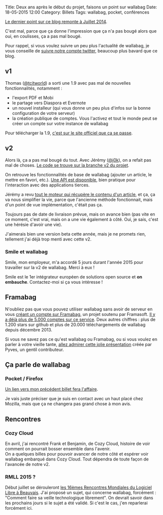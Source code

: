 Title: Deux ans après le début du projet, faisons un point sur wallabag
Date: 18-05-2015 12:00
Category: Billets
Tags: wallabag, pocket, conférences

[Le dernier point sur ce blog remonte à Juillet 2014]({filename}un-petit-point-rapide-sur-wallabag-et-son-avancement.md).

C'est mal, parce que ça donne l'impression que ça n'a pas bougé alors que oui, en coulisses, ça a pas mal bougé.

Pour rappel, si vous voulez suivre un peu plus l'actualité de wallabag, je vous conseille de [suivre notre compte twitter](https://twitter.com/wallabagapp), beaucoup plus bavard que ce blog.

## v1

Thomas ([@tcitworld](https://twitter.com/tcitworld)) a sorti une 1.9 avec pas mal de nouvelles fonctionnalités, notamment :

* l'export PDF et Mobi
* le partage vers Diaspora et Evernote
* un nouvel installeur (qui vous donne un peu plus d'infos sur la bonne configuration de votre serveur)
* la création publique de comptes. Vous l'activez et tout le monde peut se créer un compte sur votre instance de wallabag

Pour télécharger la 1.9, [c'est sur le site officiel que ça se passe](https://www.wallabag.org/pages/download-wallabag.html).

## v2

Alors là, ça a pas mal bougé du tout. Avec Jérémy ([@j0k](https://twitter.com/j0k)), on a refait pas mal de choses. [Le code se trouve sur la branche v2 du projet](https://github.com/wallabag/wallabag/tree/v2).

On retrouve les fonctionnalités de base de wallabag (ajouter un article, le mettre en favori, etc.). [Une API est disponible](http://v2.wallabag.org/api/doc/), bien pratique pour l'interaction avec des applications tierces.

Jérémy a revu [tout le moteur qui récupère le contenu d'un article](https://github.com/j0k3r/graby), et ça, ça va nous simplifier la vie, parce que l'ancienne méthode fonctionnait, mais d'un point de vue implémentation, c'était pas ça.

Toujours pas de date de livraison prévue, mais on avance bien (pas vite en ce moment, c'est vrai, mais on a une vie également à côté. Oui, je sais, c'est une hérésie d'avoir une vie).

J'aimerais bien une version beta cette année, mais je ne promets rien, tellement j'ai déjà trop menti avec cette v2.

### Smile et wallabag

Smile, mon employeur, m'a accordé 5 jours durant l'année 2015 pour travailler sur la v2 de wallabag. Merci à eux !

Smile est le 1er intégrateur européen de solutions open source et **on embauche**. Contactez-moi si ça vous intéresse !

## Framabag

N'oubliez pas que vous pouvez utiliser wallabag sans avoir de serveur en vous [créant un compte sur Framabag](https://www.framabag.org), un projet soutenu par Framasoft. [Il y a déjà plus de 5.000 comptes sur ce service](https://framabag.org/analytics/). Deux autres chiffres : plus de 1.200 stars sur github et plus de 20.000 téléchargements de wallabag depuis décembre 2013.

Si vous ne savez pas ce qu'est wallabag ou Framabag, ou si vous voulez en parler à votre vieille tante, [allez admirer cette jolie présentation](https://framabag.org/cquoi/#/) créée par Pyves, un gentil contributeur.

## Ça parle de wallabag

### Pocket / Firefox

[Un lien vers mon précédent billet fera l'affaire]({filename}pourquoi-mozilla-se-trompe.md).

Je vais juste préciser que je suis en contact avec un haut placé chez Mozilla, mais que ça ne changera pas grand chose à mon avis.

## Rencontres

### Cozy Cloud

En avril, j'ai rencontré Frank et Benjamin, de Cozy Cloud, histoire de voir comment on pourrait bosser ensemble dans l'avenir.  
On a quelques billes pour pouvoir avancer de notre côté et espérer voir wallabag embarqué dans Cozy Cloud. Tout dépendra de toute façon de l'avancée de notre v2.

### RMLL 2015 ?

Début juillet se dérouleront [les 16èmes Rencontres Mondiales du Logiciel Libre à Beauvais](https://2015.rmll.info/). J'ai proposé un sujet, qui concerne wallabag, forcément : "Comment faire sa veille technologique librement". On devrait savoir dans les prochains jours si le sujet a été validé. Si c'est le cas, j'en reparlerai forcément ici.
